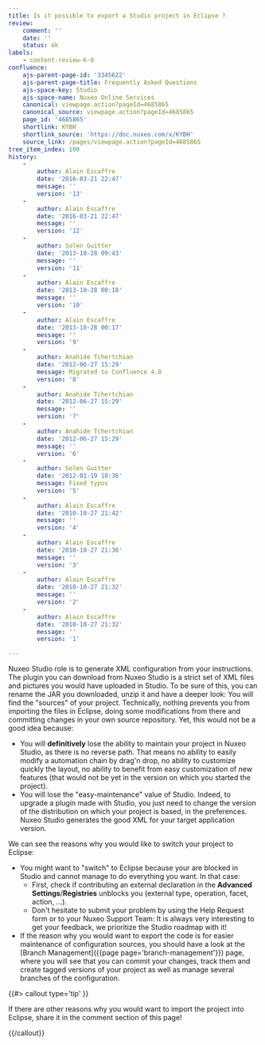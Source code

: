 ```yaml
---
title: Is it possible to export a Studio project in Eclipse ?
review:
    comment: ''
    date: ''
    status: ok
labels:
    - content-review-6-0
confluence:
    ajs-parent-page-id: '3345622'
    ajs-parent-page-title: Frequently Asked Questions
    ajs-space-key: Studio
    ajs-space-name: Nuxeo Online Services
    canonical: viewpage.action?pageId=4685865
    canonical_source: viewpage.action?pageId=4685865
    page_id: '4685865'
    shortlink: KYBH
    shortlink_source: 'https://doc.nuxeo.com/x/KYBH'
    source_link: /pages/viewpage.action?pageId=4685865
tree_item_index: 100
history:
    -
        author: Alain Escaffre
        date: '2016-03-21 22:47'
        message: ''
        version: '13'
    -
        author: Alain Escaffre
        date: '2016-03-21 22:47'
        message: ''
        version: '12'
    -
        author: Solen Guitter
        date: '2013-10-28 09:43'
        message: ''
        version: '11'
    -
        author: Alain Escaffre
        date: '2013-10-28 00:18'
        message: ''
        version: '10'
    -
        author: Alain Escaffre
        date: '2013-10-28 00:17'
        message: ''
        version: '9'
    -
        author: Anahide Tchertchian
        date: '2012-06-27 15:29'
        message: Migrated to Confluence 4.0
        version: '8'
    -
        author: Anahide Tchertchian
        date: '2012-06-27 15:29'
        message: ''
        version: '7'
    -
        author: Anahide Tchertchian
        date: '2012-06-27 15:29'
        message: ''
        version: '6'
    -
        author: Solen Guitter
        date: '2012-01-19 10:36'
        message: Fixed typos
        version: '5'
    -
        author: Alain Escaffre
        date: '2010-10-27 21:42'
        message: ''
        version: '4'
    -
        author: Alain Escaffre
        date: '2010-10-27 21:36'
        message: ''
        version: '3'
    -
        author: Alain Escaffre
        date: '2010-10-27 21:32'
        message: ''
        version: '2'
    -
        author: Alain Escaffre
        date: '2010-10-27 21:32'
        message: ''
        version: '1'

---
```

Nuxeo Studio role is to generate XML configuration from your instructions. The plugin you can download from Nuxeo Studio is a strict set of XML files and pictures you would have uploaded in Studio. To be sure of this, you can rename the JAR you downloaded, unzip it and have a deeper look: You will find the "sources" of your project. Technically, nothing prevents you from importing the files in Eclipse, doing some modifications from there and committing changes in your own source repository. Yet, this would not be a good idea because:

*   You will **definitively** lose the ability to maintain your project in Nuxeo Studio, as there is no reverse path. That means no ability to easily modify a automation chain by drag'n drop, no ability to customize quickly the layout, no ability to benefit from easy customization of new features (that would not be yet in the version on which you started the project).
*   You will lose the "easy-maintenance" value of Studio. Indeed, to upgrade a plugin made with Studio, you just need to change the version of the distribution on which your project is based, in the preferences. Nuxeo Studio generates the good XML for your target application version.

We can see the reasons why you would like to switch your project to Eclipse:

*   You might want to "switch" to Eclipse because your are blocked in Studio and cannot manage to do everything you want. In that case:
    *   First, check if contributing an external declaration in the **Advanced Settings**/**Registries** unblocks you (external type, operation, facet, action, ...).
    *   Don't hesitate to submit your problem by using the Help Request form or to your Nuxeo Support Team: It is always very interesting to get your feedback, we prioritize the Studio roadmap with it!
*   If the reason why you would want to export the code is for easier maintenance of configuration sources, you should have a look at the [Branch Management]({{page page='branch-management'}}) page, where you will see that you can commit your changes, track them and create tagged versions of your project as well as manage several branches of the configuration.

{{#> callout type='tip' }}

If there are other reasons why you would want to import the project into Eclipse, share it in the comment section of this page!

{{/callout}}

